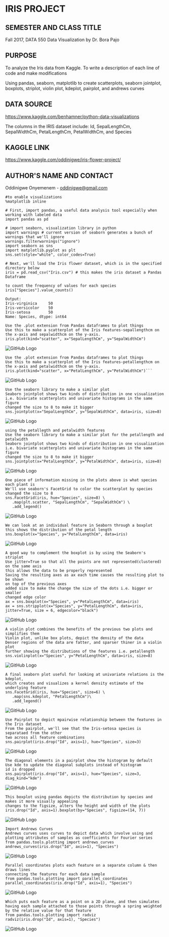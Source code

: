 # IRIS PROJECT

## SEMESTER AND CLASS TITLE

Fall 2017, DATA 550 Data Visualization by Dr. Bora Pajo

## PURPOSE

To analyze the Iris data from Kaggle. To write a description of each line of code and make modifications 

Using pandas, seaborn, matplotlib to create scatterplots, seaborn jointplot, boxplots, striplot, violin plot, kdeplot, pairplot, and andrews curves

## DATA SOURCE 

https://www.kaggle.com/benhamner/python-data-visualizations

The columns in the IRIS dataset include: Id, SepalLengthCm, SepalWidthCm, PetalLengthCm, PetalWidthCm, and Species

## KAGGLE LINK 

https://www.kaggle.com/oddinigwe/iris-flower-project/

## AUTHOR'S NAME AND CONTACT

Oddinigwe Onyemenem - oddinigwe@gmail.com

```
#to enable visualizations 
%matplotlib inline

# First, import pandas, a useful data analysis tool especially when working with labeled data
import pandas as pd

# import seaborn, visualization library in python 
import warnings # current version of seaborn generates a bunch of warnings that we'll ignore
warnings.filterwarnings("ignore")
import seaborn as sns
import matplotlib.pyplot as plt
sns.set(style="white", color_codes=True)

# Next, we'll load the Iris flower dataset, which is in the specified directory below
iris = pd.read_csv("Iris.csv") # this makes the iris dataset a Pandas Dataframe
```
```
to count the frequency of values for each species
iris["Species"].value_counts()

Output:
Iris-virginica     50
Iris-versicolor    50
Iris-setosa        50
Name: Species, dtype: int64
```
```
Use the .plot extension from Pandas dataframes to plot things
Use this to make a scatterplot of the Iris features-sepallengthcm on the x-axis and sepalwidthcm on the y-axis.
iris.plot(kind="scatter", x="SepalLengthCm", y="SepalWidthCm")
```
![GitHub Logo](output_2_1.png) 

```
Use the .plot extension from Pandas dataframes to plot things
Use this to make a scatterplot of the Iris features-petallengthcm on the x-axis and petalwidthcm on the y-axis.
iris.plot(kind="scatter", x="PetalLengthCm", y="PetalWidthCm")```
```
![GitHub Logo](output_3_1.png)

```
Use the seaborn library to make a similar plot
Seaborn jointplot shows two kinds of distribution in one visualization i.e. bivariate scatterplots and univariate histograms in the same figure
changed the size to 8 to make it bigger
sns.jointplot(x="SepalLengthCm", y="SepalWidthCm", data=iris, size=8)
```
![GitHub Logo](output_4_1.png)
```
using the petallegth and petalwidth features
Use the seaborn library to make a similar plot for the petallength and petalwidth
Seaborn jointplot shows two kinds of distribution in one visualization
i.e. bivariate scatterplots and univariate histograms in the same figure
changed the size to 8 to make it bigger
sns.jointplot(x="PetalLengthCm", y="PetalWidthCm", data=iris, size=8)
```
![GitHub Logo](output_5_1.png)
```
One piece of information missing in the plots above is what species each plant is
We'll use seaborn's FacetGrid to color the scatterplot by species
changed the size to 8
sns.FacetGrid(iris, hue="Species", size=8) \
   .map(plt.scatter, "SepalLengthCm", "SepalWidthCm") \
   .add_legend()
```
![GitHub Logo](output_6_1.png)
```
We can look at an individual feature in Seaborn through a boxplot
this shows the distribution of the petal length
sns.boxplot(x="Species", y="PetalLengthCm", data=iris)
```
![GitHub Logo](output_7_1.png)

```
A good way to complement the boxplot is by using the Seaborn's striplot
Use jitter=True so that all the points are not represented(clustered) on the same axis
this allows the data to be properly represented
Saving the resulting axes as ax each time causes the resulting plot to be shown
on top of the previous axes
added size to make the change the size of the dots i.e. bigger or smaller
changed edge color
ax = sns.boxplot(x="Species", y="PetalLengthCm", data=iris)
ax = sns.stripplot(x="Species", y="PetalLengthCm", data=iris, jitter=True, size = 6, edgecolor="black")
```
![GitHub Logo](output_8_0.png)

```
A violin plot combines the benefits of the previous two plots and simplifies them
Violin plot, unlike box plots, depict the density of the data
Denser regions of the data are fatter, and sparser thiner in a violin plot
further showing the distributions of the features i.e. petallength
sns.violinplot(x="Species", y="PetalLengthCm", data=iris, size=8)
```
![GitHub Logo](output_9_1.png)

```
A final seaborn plot useful for looking at univariate relations is the kdeplot,
which creates and visualizes a kernel density estimate of the underlying feature
sns.FacetGrid(iris, hue="Species", size=6) \
   .map(sns.kdeplot, "PetalLengthCm")\
   .add_legend()
 ```
![GitHub Logo](output_10_1.png)

```
Use Pairplot to depict mpairwise relationship between the features in the Iris dataset
From the pairplot, we'll see that the Iris-setosa species is separataed from the other
two across all feature combinations
sns.pairplot(iris.drop("Id", axis=1), hue="Species", size=3)
```
![GitHub Logo](output_11_1.png)

```
The diagonal elements in a pairplot show the histogram by default
Use kde to update the diagonal subplots instead of histogram
id is dropped 
sns.pairplot(iris.drop("Id", axis=1), hue="Species", size=3, diag_kind="kde")
```
![GitHub Logo](output_12_1.png)

```
This boxplot using pandas depicts the distribution by species and makes it more visually appealing
changes to the figsize, alters the height and width of the plots
iris.drop("Id", axis=1).boxplot(by="Species", figsize=(14, 7))
```
![GitHub Logo](output_13_1.png)

```
Import Andrews Curves 
Andrews curves uses curves to depict data which involve using and plotting attributes of samples as coefficients for Fourier series
from pandas.tools.plotting import andrews_curves
andrews_curves(iris.drop("Id", axis=1), "Species")
```
![GitHub Logo](output_14_1.png)
```
Parallel coordinates plots each feature on a separate column & then draws lines
connecting the features for each data sample
from pandas.tools.plotting import parallel_coordinates
parallel_coordinates(iris.drop("Id", axis=1), "Species")
```
![GitHub Logo](output_15_1.png)
```
Which puts each feature as a point on a 2D plane, and then simulates
having each sample attached to those points through a spring weighted
by the relative value for that feature
from pandas.tools.plotting import radviz
radviz(iris.drop("Id", axis=1), "Species")
```
![GitHub Logo](output_16_1.png)


